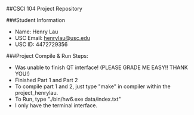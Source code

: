 ##CSCI 104 Project Repository

###Student Information
  + Name: Henry Lau
  + USC Email: henrylau@usc.edu
  + USC ID: 4472729356

###Project Compile & Run Steps:
  + Was unable to finish QT interface! (PLEASE GRADE ME EASY!! THANK YOU!)
  + Finished Part 1 and Part 2
  + To compile part 1 and 2, just type "make" in compiler within the project_henrylau.
  + To Run, type "./bin/hw6.exe data/index.txt"
  + I only have the terminal interface.
